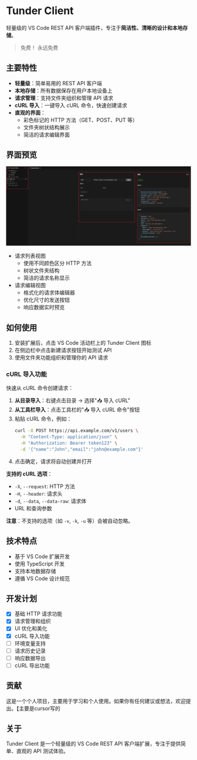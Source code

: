 # Tunder Client

轻量级的 VS Code REST API 客户端插件，专注于**简洁性、清晰的设计和本地存储**。

> 免费！ 永远免费

## 主要特性

* **轻量级**：简单易用的 REST API 客户端
* **本地存储**：所有数据保存在用户本地设备上
* **请求管理**：支持文件夹组织和管理 API 请求
* **cURL 导入**：一键导入 cURL 命令，快速创建请求
* **直观的界面**：
  * 彩色标记的 HTTP 方法（GET、POST、PUT 等）
  * 文件夹树状结构展示
  * 简洁的请求编辑界面

## 界面预览

![](https://github.com/o98k-ok/Tunder-Client/raw/main/media/image.png)

* 请求列表视图
  * 使用不同颜色区分 HTTP 方法
  * 树状文件夹结构
  * 简洁的请求名称显示
* 请求编辑视图
  * 格式化的请求体编辑器
  * 优化尺寸的发送按钮
  * 响应数据实时预览

## 如何使用

1. 安装扩展后，点击 VS Code 活动栏上的 Tunder Client 图标
2. 在侧边栏中点击新建请求按钮开始测试 API
3. 使用文件夹功能组织和管理你的 API 请求

### cURL 导入功能

快速从 cURL 命令创建请求：

1. **从目录导入**：右键点击目录 → 选择"📥 导入 cURL"
2. **从工具栏导入**：点击工具栏的"📥 导入 cURL 命令"按钮
3. 粘贴 cURL 命令，例如：
   ```bash
   curl -X POST https://api.example.com/v1/users \
     -H "Content-Type: application/json" \
     -H "Authorization: Bearer token123" \
     -d '{"name":"John","email":"john@example.com"}'
   ```
4. 点击确定，请求将自动创建并打开

**支持的 cURL 选项**：
- `-X`, `--request`: HTTP 方法
- `-H`, `--header`: 请求头
- `-d`, `--data`, `--data-raw`: 请求体
- URL 和查询参数

**注意**：不支持的选项（如 `-v`, `-k`, `-u` 等）会被自动忽略。

## 技术特点

* 基于 VS Code 扩展开发
* 使用 TypeScript 开发
* 支持本地数据存储
* 遵循 VS Code 设计规范

## 开发计划

- [x] 基础 HTTP 请求功能
- [x] 请求管理和组织
- [x] UI 优化和美化
- [x] cURL 导入功能
- [ ] 环境变量支持
- [ ] 请求历史记录
- [ ] 响应数据导出
- [ ] cURL 导出功能

## 贡献

这是一个个人项目，主要用于学习和个人使用。如果你有任何建议或想法，欢迎提出。【主要是cursor写的

## 关于

Tunder Client 是一个轻量级的 VS Code REST API 客户端扩展，专注于提供简单、直观的 API 测试体验。
